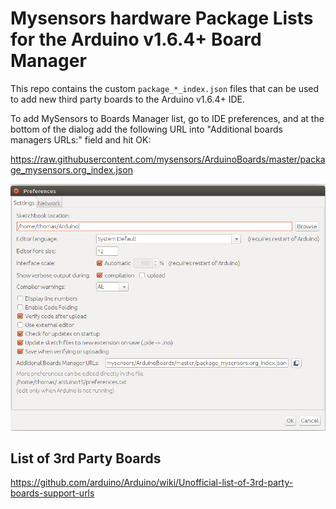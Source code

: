 # Mysensors hardware Package Lists for the Arduino v1.6.4+ Board Manager 

This repo contains the custom `package_*_index.json` files that can be used to add new
third party boards to the Arduino v1.6.4+ IDE.

To add MySensors to Boards Manager list, go to IDE preferences, and at the bottom of the dialog add the following URL into "Additional boards managers URLs:" field and hit OK:

https://raw.githubusercontent.com/mysensors/ArduinoBoards/master/package_mysensors.org_index.json

![Arduino preferences dialog](/screenshot/arduino-preferences-dialog.png?raw=true "Arduino preferences dialog")

## List of 3rd Party Boards

https://github.com/arduino/Arduino/wiki/Unofficial-list-of-3rd-party-boards-support-urls
